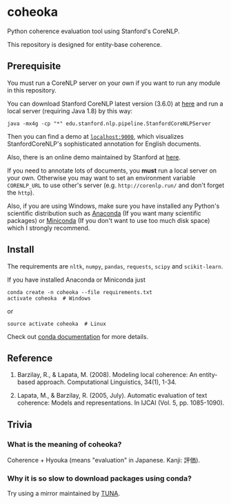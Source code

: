 # coheoka

Python coherence evaluation tool using Stanford's CoreNLP.

This repository is designed for entity-base coherence.

## Prerequisite

You must run a CoreNLP server on your own if you want to run any module in this repository.

You can download Stanford CoreNLP latest version (3.6.0) at [here](http://stanfordnlp.github.io/CoreNLP/download.html) and run a local server (requiring Java 1.8) by this way:

```
java -mx4g -cp "*" edu.stanford.nlp.pipeline.StanfordCoreNLPServer
```

Then you can find a demo at [`localhost:9000`](http://localhost:9000/), which visualizes StanfordCoreNLP's sophisticated annotation for English documents.

Also, there is an online demo maintained by Stanford at [here](http://corenlp.run/).

If you need to annotate lots of documents, you **must** run a local server on your own. Otherwise you may want to set an environment variable `CORENLP_URL` to use other's server (e.g. `http://corenlp.run/` and don't forget the `http`).

Also, if you are using Windows, make sure you have installed any Python's scientific distribution such as [Anaconda](https://www.continuum.io/downloads) (If you want many scientific packages) or [Miniconda](http://conda.pydata.org/miniconda.html) (If you don't want to use too much disk space) which I strongly recommend.

## Install

The requirements are `nltk`, `numpy`, `pandas`, `requests`, `scipy` and `scikit-learn`.

If you have installed Anaconda or Miniconda just
```
conda create -n coheoka --file requirements.txt
activate coheoka  # Windows
```
or
```
source activate coheoka  # Linux
```

Check out [conda documentation](http://conda.pydata.org/docs/using/envs.html#create-an-environment) for more details.

## Reference
1. Barzilay, R., & Lapata, M. (2008).
    Modeling local coherence: An entity-based approach.
    Computational Linguistics, 34(1), 1-34.

2. Lapata, M., & Barzilay, R. (2005, July).
    Automatic evaluation of text coherence: Models and representations.
    In IJCAI (Vol. 5, pp. 1085-1090).

## Trivia

### What is the meaning of coheoka?

Coherence + Hyouka (means "evaluation" in Japanese. Kanji: 評価).

### Why it is so slow to download packages using conda?

Try using a mirror maintained by [TUNA](https://mirrors.tuna.tsinghua.edu.cn/help/anaconda/).
